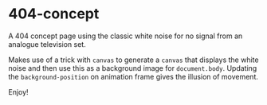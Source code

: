 # 404-concept
A 404 concept page using the classic white noise for no signal from an analogue television set.

Makes use of a trick with `canvas` to generate a `canvas` that displays the white noise and then use this as a background image for `document.body`. Updating the `background-position` on animation frame gives the illusion of movement.

Enjoy! 
